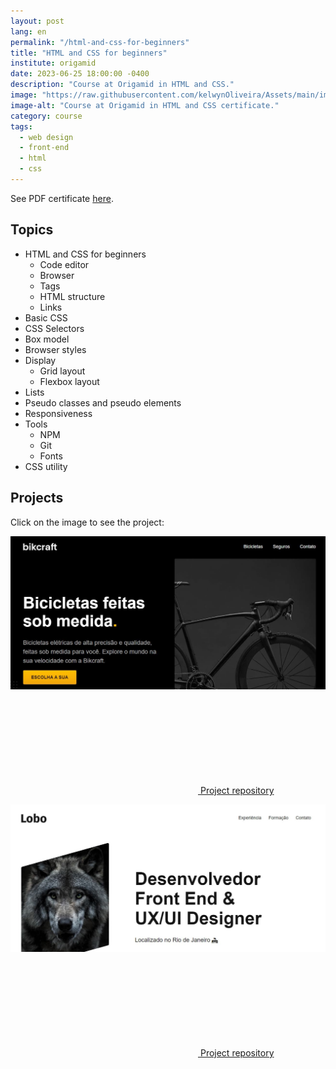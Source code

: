 ```yaml
---
layout: post
lang: en
permalink: "/html-and-css-for-beginners"
title: "HTML and CSS for beginners"
institute: origamid
date: 2023-06-25 18:00:00 -0400
description: "Course at Origamid in HTML and CSS."
image: "https://raw.githubusercontent.com/kelwynOliveira/Assets/main/img/certificates/intensive-courses/origamid/html-and-css-for-beginners/front-en.jpg"
image-alt: "Course at Origamid in HTML and CSS certificate."
category: course
tags:
  - web design
  - front-end
  - html
  - css
---
```


See PDF certificate <a href="https://docs.google.com/viewer?url=https://raw.githubusercontent.com/kelwynOliveira/Assets/main/PDF/certificates/intensive-courses/{{page.institute}}{{page.permalink}}.pdf" target="_blank">here</a>.

## Topics

- HTML and CSS for beginners
  - Code editor
  - Browser
  - Tags
  - HTML structure
  - Links
- Basic CSS
- CSS Selectors
- Box model
- Browser styles
- Display
  - Grid layout
  - Flexbox layout
- Lists
- Pseudo classes and pseudo elements
- Responsiveness
- Tools
  - NPM
  - Git
  - Fonts
- CSS utility

## Projects

Click on the image to see the project:

<div class="project">
<a  href="https://kelwynoliveira.github.io/Bikcraft/" target="_blank">
<img src="https://raw.githubusercontent.com/kelwynOliveira/Bikcraft/gh-pages/thumb.jpg" alt="Bikcraft project thumb">
</a>

<p class="github">
  <a  href="https://github.com/kelwynOliveira/Bikcraft" target="_blank">
    <svg class="svg-icon">
        <use xlink:href="{{ '/assets/svg/minima-social-icons.svg#github' | relative_url }}"></use>
    </svg>
  <span>Project repository</span>
  </a>
</p>
</div>

<div class="project">
<a  href="https://kelwynoliveira.github.io/LoboPortfolio/" target="_blank">
<img src="https://raw.githubusercontent.com/kelwynOliveira/LoboPortfolio/gh-pages/thumb.jpg" alt="Lobo Portfolio project thumb">
</a>

<p class="github">
  <a  href="https://github.com/kelwynOliveira/LoboPortfolio" target="_blank">
    <svg class="svg-icon">
        <use xlink:href="{{ '/assets/svg/minima-social-icons.svg#github' | relative_url }}"></use>
    </svg>
  <span>Project repository</span>
  </a>
</p>
</div>
